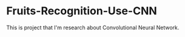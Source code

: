 # Fruits-Recognition-Use-CNN
This is project that I'm research about Convolutional Neural Network.

